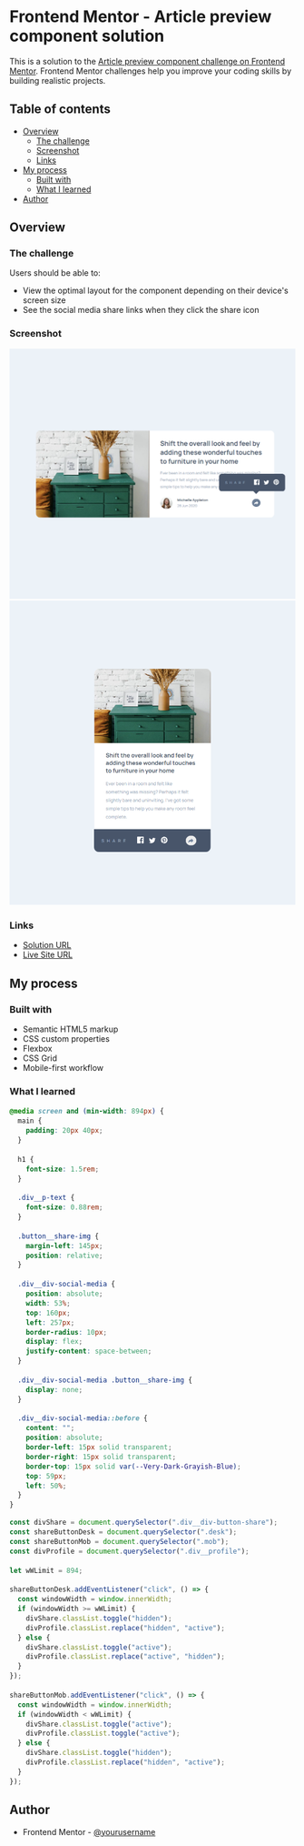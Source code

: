 # Frontend Mentor - Article preview component solution

This is a solution to the [Article preview component challenge on Frontend Mentor](https://www.frontendmentor.io/challenges/article-preview-component-dYBN_pYFT). Frontend Mentor challenges help you improve your coding skills by building realistic projects.

## Table of contents

- [Overview](#overview)
  - [The challenge](#the-challenge)
  - [Screenshot](#screenshot)
  - [Links](#links)
- [My process](#my-process)
  - [Built with](#built-with)
  - [What I learned](#what-i-learned)
- [Author](#author)

## Overview

### The challenge

Users should be able to:

- View the optimal layout for the component depending on their device's screen size
- See the social media share links when they click the share icon

### Screenshot

![](./screen-desk.png)
![](./screen-mobile.png)

### Links

- [Solution URL](https://github.com/TrEv0rRrRr/article-preview-component-master)
- [Live Site URL](https://trev0rrrrr.github.io/article-preview-component-master/)

## My process

### Built with

- Semantic HTML5 markup
- CSS custom properties
- Flexbox
- CSS Grid
- Mobile-first workflow

### What I learned

```css
@media screen and (min-width: 894px) {
  main {
    padding: 20px 40px;
  }

  h1 {
    font-size: 1.5rem;
  }

  .div__p-text {
    font-size: 0.88rem;
  }

  .button__share-img {
    margin-left: 145px;
    position: relative;
  }

  .div__div-social-media {
    position: absolute;
    width: 53%;
    top: 160px;
    left: 257px;
    border-radius: 10px;
    display: flex;
    justify-content: space-between;
  }

  .div__div-social-media .button__share-img {
    display: none;
  }

  .div__div-social-media::before {
    content: "";
    position: absolute;
    border-left: 15px solid transparent;
    border-right: 15px solid transparent;
    border-top: 15px solid var(--Very-Dark-Grayish-Blue);
    top: 59px;
    left: 50%;
  }
}
```

```js
const divShare = document.querySelector(".div__div-button-share");
const shareButtonDesk = document.querySelector(".desk");
const shareButtonMob = document.querySelector(".mob");
const divProfile = document.querySelector(".div__profile");

let wWLimit = 894;

shareButtonDesk.addEventListener("click", () => {
  const windowWidth = window.innerWidth;
  if (windowWidth >= wWLimit) {
    divShare.classList.toggle("hidden");
    divProfile.classList.replace("hidden", "active");
  } else {
    divShare.classList.toggle("active");
    divProfile.classList.replace("active", "hidden");
  }
});

shareButtonMob.addEventListener("click", () => {
  const windowWidth = window.innerWidth;
  if (windowWidth < wWLimit) {
    divShare.classList.toggle("active");
    divProfile.classList.toggle("active");
  } else {
    divShare.classList.toggle("hidden");
    divProfile.classList.replace("hidden", "active");
  }
});
```

## Author

- Frontend Mentor - [@yourusername](https://www.frontendmentor.io/profile/yourusername)
